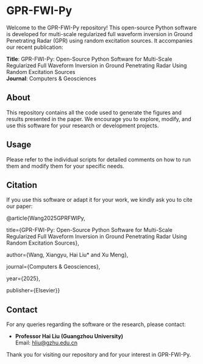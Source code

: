 # GPR-FWI-Py

Welcome to the GPR-FWI-Py repository! This open-source Python software is developed for multi-scale regularized full waveform inversion in Ground Penetrating Radar (GPR) using random excitation sources. It accompanies our recent publication:

**Title**: GPR-FWI-Py: Open-Source Python Software for Multi-Scale Regularized Full Waveform Inversion in Ground Penetrating Radar Using Random Excitation Sources  
**Journal**: Computers & Geosciences  

## About
This repository contains all the code used to generate the figures and results presented in the paper. We encourage you to explore, modify, and use this software for your research or development projects.

## Usage
Please refer to the individual scripts for detailed comments on how to run them and modify them for your specific needs.

## Citation
If you use this software or adapt it for your work, we kindly ask you to cite our paper:

@article{Wang2025GPRFWIPy, 

title={GPR-FWI-Py: Open-Source Python Software for Multi-Scale Regularized Full Waveform Inversion in Ground Penetrating Radar Using Random Excitation Sources}, 

author={Wang, Xiangyu, Hai Liu* and Xu Meng}, 

journal={Computers & Geosciences}, 

year={2025}, 

publisher={Elsevier}}

## Contact
For any queries regarding the software or the research, please contact:
- **Professor Hai Liu (Guangzhou University)**  
  Email: [hliu@gzhu.edu.cn](mailto:hliu@gzhu.edu.cn)

Thank you for visiting our repository and for your interest in GPR-FWI-Py.
